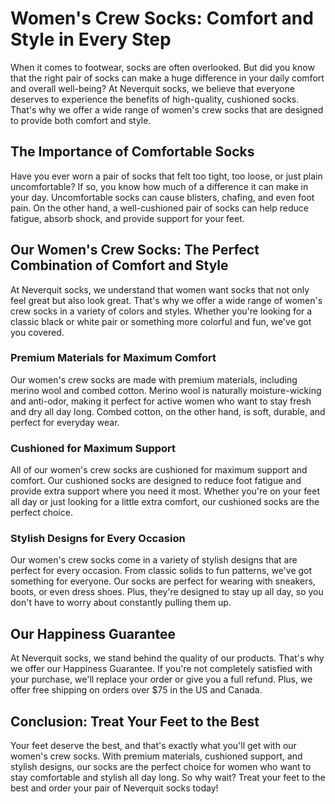 # Women's Crew Socks: Comfort and Style in Every Step

When it comes to footwear, socks are often overlooked. But did you know that the right pair of socks can make a huge difference in your daily comfort and overall well-being? At Neverquit socks, we believe that everyone deserves to experience the benefits of high-quality, cushioned socks. That's why we offer a wide range of women's crew socks that are designed to provide both comfort and style.

## The Importance of Comfortable Socks

Have you ever worn a pair of socks that felt too tight, too loose, or just plain uncomfortable? If so, you know how much of a difference it can make in your day. Uncomfortable socks can cause blisters, chafing, and even foot pain. On the other hand, a well-cushioned pair of socks can help reduce fatigue, absorb shock, and provide support for your feet.

## Our Women's Crew Socks: The Perfect Combination of Comfort and Style

At Neverquit socks, we understand that women want socks that not only feel great but also look great. That's why we offer a wide range of women's crew socks in a variety of colors and styles. Whether you're looking for a classic black or white pair or something more colorful and fun, we've got you covered.

### Premium Materials for Maximum Comfort

Our women's crew socks are made with premium materials, including merino wool and combed cotton. Merino wool is naturally moisture-wicking and anti-odor, making it perfect for active women who want to stay fresh and dry all day long. Combed cotton, on the other hand, is soft, durable, and perfect for everyday wear.

### Cushioned for Maximum Support

All of our women's crew socks are cushioned for maximum support and comfort. Our cushioned socks are designed to reduce foot fatigue and provide extra support where you need it most. Whether you're on your feet all day or just looking for a little extra comfort, our cushioned socks are the perfect choice.

### Stylish Designs for Every Occasion

Our women's crew socks come in a variety of stylish designs that are perfect for every occasion. From classic solids to fun patterns, we've got something for everyone. Our socks are perfect for wearing with sneakers, boots, or even dress shoes. Plus, they're designed to stay up all day, so you don't have to worry about constantly pulling them up.

## Our Happiness Guarantee

At Neverquit socks, we stand behind the quality of our products. That's why we offer our Happiness Guarantee. If you're not completely satisfied with your purchase, we'll replace your order or give you a full refund. Plus, we offer free shipping on orders over $75 in the US and Canada.

## Conclusion: Treat Your Feet to the Best

Your feet deserve the best, and that's exactly what you'll get with our women's crew socks. With premium materials, cushioned support, and stylish designs, our socks are the perfect choice for women who want to stay comfortable and stylish all day long. So why wait? Treat your feet to the best and order your pair of Neverquit socks today!